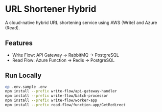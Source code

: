 # URL Shortener Hybrid

A cloud-native hybrid URL shortening service using AWS (Write) and Azure (Read).

## Features
- Write Flow: API Gateway → RabbitMQ → PostgreSQL
- Read Flow: Azure Function → Redis → PostgreSQL

## Run Locally
```bash
cp .env.sample .env
npm install --prefix write-flow/api-gateway-handler
npm install --prefix write-flow/batch-processor
npm install --prefix write-flow/worker-app
npm install --prefix read-flow/function-app/GetRedirect
```

